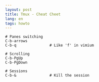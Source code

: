 ```yaml
---
layout: post
title: Tmux - Cheat Cheet
lang: en
tags: howto
---
```


	# Panes switching
	C-b-arrows
	C-b-q               # Like 'f' in vimium

    # Scrolling
	C-b-PgUp
	C-b-PgDown

	# Sessions
	C-b-&               # Kill the session

